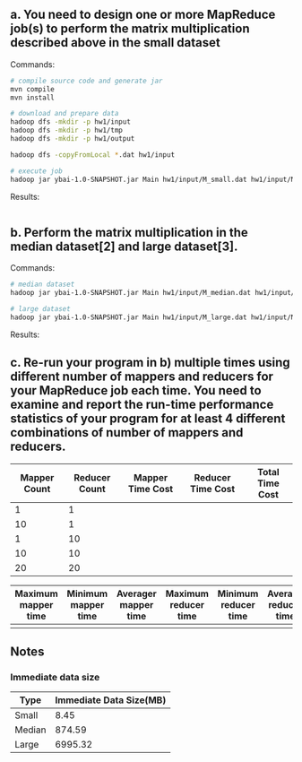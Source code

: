 ## a. You need to design one or more MapReduce job(s) to perform the matrix multiplication described above in the small dataset

Commands:

```bash
# compile source code and generate jar
mvn compile
mvn install

# download and prepare data
hadoop dfs -mkdir -p hw1/input
hadoop dfs -mkdir -p hw1/tmp
hadoop dfs -mkdir -p hw1/output

hadoop dfs -copyFromLocal *.dat hw1/input

# execute job
hadoop jar ybai-1.0-SNAPSHOT.jar Main hw1/input/M_small.dat hw1/input/N_small.dat hw1/tmp/small hw1/output/small
```

Results:

```

```

## b. Perform the matrix multiplication in the median dataset[2] and large dataset[3].

Commands:

```bash
# median dataset
hadoop jar ybai-1.0-SNAPSHOT.jar Main hw1/input/M_median.dat hw1/input/N_median.dat hw1/tmp/median hw1/output/median

# large dataset
hadoop jar ybai-1.0-SNAPSHOT.jar Main hw1/input/M_large.dat hw1/input/N_large.dat hw1/tmp/large hw1/output/large
```

Results:

## c. Re-run your program in b) multiple times using different number of mappers and reducers for your MapReduce job each time. You need to examine and report the run-time performance statistics of your program for at least 4 different combinations of number of mappers and reducers.

|Mapper Count|Reducer Count|Mapper Time Cost|Reducer Time Cost|Total Time Cost|
|---|---|---|---|---|
|1|1||||
|10|1||||
|1|10||||
|10|10||||
|20|20||||

|Maximum mapper time|Minimum mapper time|Averager mapper time|Maximum reducer time|Minimum reducer time|Average reducer time|Total job time|
|---|---|---|---|---|---|---|
||||||||

## Notes

### Immediate data size

|Type|Immediate Data Size(MB)|
|---|---|
|Small|8.45|
|Median|874.59|
|Large|6995.32|



